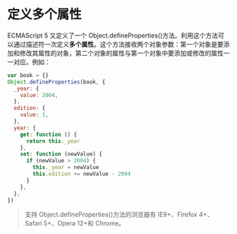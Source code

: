 # 定义多个属性

ECMAScript 5 又定义了一个 Object.defineProperties()方法。利用这个方法可以通过描述符一次定义**多个属性**。这个方法接收两个对象参数：第一个对象是要添加和修改其属性的对象，第二个对象的属性与第一个对象中要添加或修改的属性一一对应。例如：

```javascript
var book = {}
Object.defineProperties(book, {
  _year: {
    value: 2004,
  },
  edition: {
    value: 1,
  },
  year: {
    get: function () {
      return this._year
    },
    set: function (newValue) {
      if (newValue > 2004) {
        this._year = newValue
        this.edition += newValue - 2004
      }
    },
  },
})
```

> 支持 Object.defineProperties()方法的浏览器有 IE9+、Firefox 4+、Safari 5+、Opera 12+和 Chrome。
